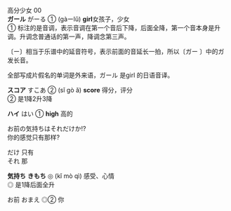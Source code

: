 高分少女 00  
**ガール**  がーる ①   (gàーlǔ)  **girl**女孩子，少女    
① 标注的是音调，表示音调在第一个音后下降，后面全降，第一个音本身是升调。升调念普通话的第一声，降调念第三声。  

〔ー〕相当于乐谱中的延音符号，表示前面的音延长一拍，所以〔ガー 〕中的ガ 发长音。

全部写成片假名的单词是外来语，ガール 是girl 的日语音译。  

**スコア**  すこあ ②  (sǐ gò ǎ) **score** 得分，评分  
② 是1降2升3降  

**ハイ**  はい ①  **high** 高的  

お前の気持ちはそれだけか!?    
你的感觉只有那样?  

だけ 只有  
それ  那  

**気持ち**  **きもち** ◎  (kǐ mò qì)  感受、心情      
◎ 是1降后面全升  

お前  おまえ ◎②  你  











































  




















